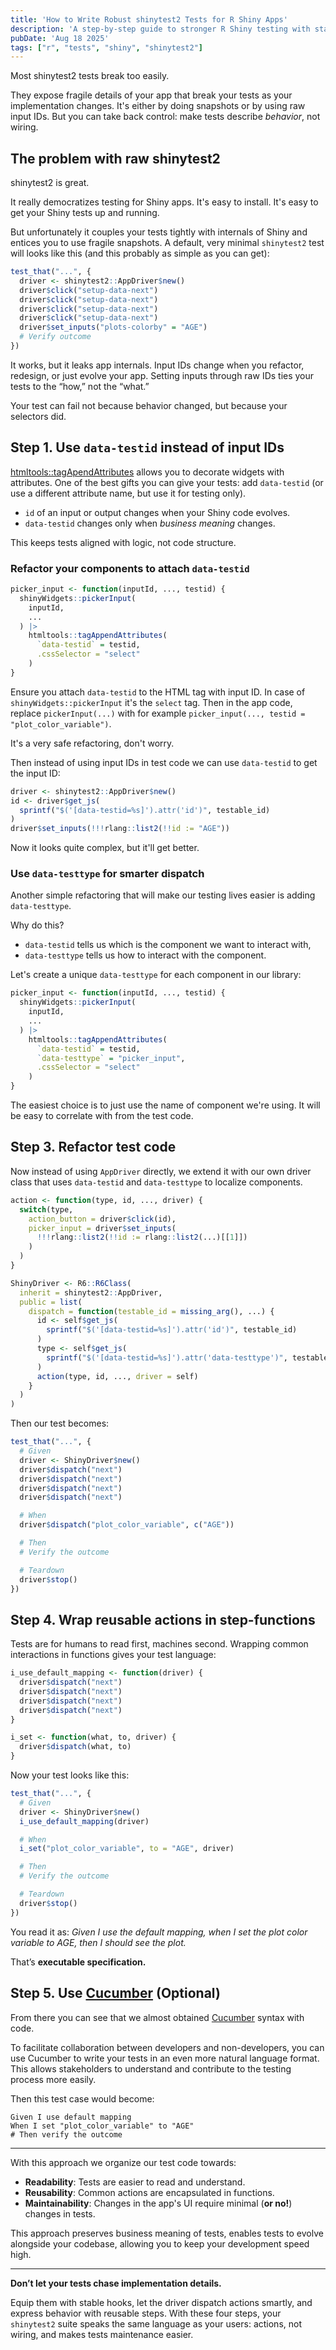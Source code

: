 ```yaml
---
title: 'How to Write Robust shinytest2 Tests for R Shiny Apps'
description: 'A step-by-step guide to stronger R Shiny testing with stable selectors and reusable actions.'
pubDate: 'Aug 18 2025'
tags: ["r", "tests", "shiny", "shinytest2"]
---
```


Most shinytest2 tests break too easily.

They expose fragile details of your app that break your tests as your implementation changes. It's either by doing snapshots or by using raw input IDs. But you can take back control: make tests describe *behavior*, not wiring.

## The problem with raw shinytest2

shinytest2 is great.

It really democratizes testing for Shiny apps. It's easy to install. It's easy to get your Shiny tests up and running.

But unfortunately it couples your tests tightly with internals of Shiny and entices you to use fragile snapshots. A default, very minimal `shinytest2` test will looks like this (and this probably as simple as you can get):

```r
test_that("...", {
  driver <- shinytest2::AppDriver$new()
  driver$click("setup-data-next")
  driver$click("setup-data-next")
  driver$click("setup-data-next")
  driver$click("setup-data-next")
  driver$set_inputs("plots-colorby" = "AGE")
  # Verify outcome
})
```

It works, but it leaks app internals. Input IDs change when you refactor, redesign, or just evolve your app. Setting inputs through raw IDs ties your tests to the “how,” not the “what.”

Your test can fail not because behavior changed, but because your selectors did.

## Step 1. Use `data-testid` instead of input IDs

[htmltools::tagApendAttributes](https://rstudio.github.io/htmltools/reference/tagAppendAttributes.html) allows you to decorate widgets with attributes. One of the best gifts you can give your tests: add `data-testid` (or use a different attribute name, but use it for testing only).

- `id` of an input or output changes when your Shiny code evolves.
- `data-testid` changes only when *business meaning* changes.

This keeps tests aligned with logic, not code structure.

### Refactor your components to attach `data-testid`

```r
picker_input <- function(inputId, ..., testid) {
  shinyWidgets::pickerInput(
    inputId,
    ...
  ) |>
    htmltools::tagAppendAttributes(
      `data-testid` = testid,
      .cssSelector = "select"
    )
}
```

Ensure you attach `data-testid` to the HTML tag with input ID. In case of `shinyWidgets::pickerInput` it's the `select` tag. Then in the app code, replace `pickerInput(...)` with for example `picker_input(..., testid = "plot_color_variable")`.

It's a very safe refactoring, don't worry.

Then instead of using input IDs in test code we can use `data-testid` to get the input ID:

```r
driver <- shinytest2::AppDriver$new()
id <- driver$get_js(
  sprintf("$('[data-testid=%s]').attr('id')", testable_id)
)
driver$set_inputs(!!!rlang::list2(!!id := "AGE"))
```

Now it looks quite complex, but it'll get better.

### Use `data-testtype` for smarter dispatch

Another simple refactoring that will make our testing lives easier is adding `data-testtype`.

Why do this?

- `data-testid` tells us which is the component we want to interact with,
- `data-testtype` tells us how to interact with the component.

Let's create a unique `data-testtype` for each component in our library:

```r
picker_input <- function(inputId, ..., testid) {
  shinyWidgets::pickerInput(
    inputId,
    ...
  ) |>
    htmltools::tagAppendAttributes(
      `data-testid` = testid,
      `data-testtype` = "picker_input",
      .cssSelector = "select"
    )
}
```

The easiest choice is to just use the name of component we're using. It will be easy to correlate with from the test code.

## Step 3. Refactor test code

Now instead of using `AppDriver` directly, we extend it with our own driver class that uses `data-testid` and `data-testtype` to localize components.

```r
action <- function(type, id, ..., driver) {
  switch(type,
    action_button = driver$click(id),
    picker_input = driver$set_inputs(
      !!!rlang::list2(!!id := rlang::list2(...)[[1]])
    )
  )
}

ShinyDriver <- R6::R6Class(
  inherit = shinytest2::AppDriver,
  public = list(
    dispatch = function(testable_id = missing_arg(), ...) {
      id <- self$get_js(
        sprintf("$('[data-testid=%s]').attr('id')", testable_id)
      )
      type <- self$get_js(
        sprintf("$('[data-testid=%s]').attr('data-testtype')", testable_id)
      )
      action(type, id, ..., driver = self)
    }
  )
)
```

Then our test becomes:

```r
test_that("...", {
  # Given
  driver <- ShinyDriver$new()
  driver$dispatch("next")
  driver$dispatch("next")
  driver$dispatch("next")
  driver$dispatch("next")

  # When
  driver$dispatch("plot_color_variable", c("AGE"))

  # Then
  # Verify the outcome

  # Teardown
  driver$stop()
})
```

## Step 4. Wrap reusable actions in step-functions

Tests are for humans to read first, machines second. Wrapping common interactions in functions gives your test language:

```r
i_use_default_mapping <- function(driver) {
  driver$dispatch("next")
  driver$dispatch("next")
  driver$dispatch("next")
  driver$dispatch("next")
}

i_set <- function(what, to, driver) {
  driver$dispatch(what, to)
}
```

Now your test looks like this:

```r
test_that("...", {
  # Given
  driver <- ShinyDriver$new()
  i_use_default_mapping(driver)

  # When
  i_set("plot_color_variable", to = "AGE", driver)

  # Then
  # Verify the outcome

  # Teardown
  driver$stop()
})
```

You read it as: *Given I use the default mapping, when I set the plot color variable to AGE, then I should see the plot.*

That’s **executable specification.**

## Step 5. Use [Cucumber](https://jakubsobolewski.com/cucumber/) (Optional)

From there you can see that we almost obtained [Cucumber](https://jakubsobolewski.com/cucumber/) syntax with code.

To facilitate collaboration between developers and non-developers, you can use Cucumber to write your tests in an even more natural language format. This allows stakeholders to understand and contribute to the testing process more easily.

Then this test case would become:

```gherkin
Given I use default mapping
When I set "plot_color_variable" to "AGE"
# Then verify the outcome
```

---

With this approach we organize our test code towards:

- **Readability**: Tests are easier to read and understand.
- **Reusability**: Common actions are encapsulated in functions.
- **Maintainability**: Changes in the app's UI require minimal (**or no!**) changes in tests.

This approach preserves business meaning of tests, enables tests to evolve alongside your codebase, allowing you to keep your development speed high.

---

**Don’t let your tests chase implementation details.**

Equip them with stable hooks, let the driver dispatch actions smartly, and express behavior with reusable steps. With these four steps, your `shinytest2` suite speaks the same language as your users: actions, not wiring, and makes tests maintenance easier.
